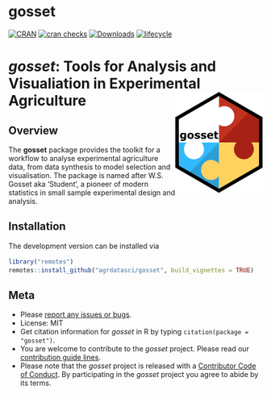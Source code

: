 
# gosset

<!-- badges: start -->
[![CRAN](https://www.r-pkg.org/badges/version/gosset)](https://cran.r-project.org/package=gosset)
[![cran checks](https://cranchecks.info/badges/worst/gosset)](https://cran.r-project.org/web/checks/check_results_gosset.html)
[![Downloads](https://cranlogs.r-pkg.org/badges/gosset)](https://cran.r-project.org/package=gosset) 
[![lifecycle](https://img.shields.io/badge/lifecycle-maturing-blue.svg)](https://www.tidyverse.org/lifecycle/#maturing)
<!-- badges: end -->

# *gosset*: Tools for Analysis and Visualiation in Experimental Agriculture <img align="right" src="man/figures/logo.png">

## Overview

The **gosset** package provides the toolkit for a workflow to analyse experimental agriculture data, from data synthesis to model selection and visualisation. The package is named after W.S. Gosset aka ‘Student’, a pioneer of modern statistics in small sample experimental design and analysis.

## Installation

The development version can be installed via

``` r
library("remotes")
remotes::install_github("agrdatasci/gosset", build_vignettes = TRUE)
```

## Meta

  - Please [report any issues or bugs](https://github.com/agrdatasci/gosset/issues).
  - License: MIT
  - Get citation information for *gosset* in R by typing `citation(package = "gosset")`.
  - You are welcome to contribute to the *gosset* project. Please read our [contribution guide lines](CONTRIBUTING.md).
  - Please note that the *gosset* project is released with a [Contributor Code of Conduct](CODE_OF_CONDUCT.md). By participating in the *gosset* project you agree to abide by its terms.
